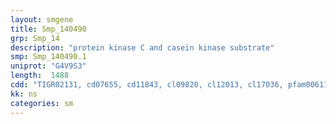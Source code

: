 ```yaml
---
layout: smgene
title: Smp_140490
grp: Smp_14
description: "protein kinase C and casein kinase substrate"
smp: Smp_140490.1
uniprot: "G4V9S3"
length:  1488
cdd: "TIGR02131, cd07655, cd11843, cl09820, cl12013, cl17036, pfam00611, pfam14604, smart00055, smart00326"
kk: ns
categories: sm
---
```


